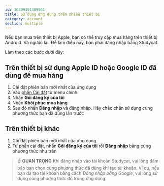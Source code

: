 ```yaml
---
id: 36399191409561
title: Sử dụng ứng dụng trên nhiều thiết bị
category: account
section: multiple
---
```

Nếu bạn mua trên thiết bị Apple, bạn có thể truy cập mua hàng trên thiết bị Android. Và ngược lại. Để làm điều này, bạn phải đăng nhập bằng Studycat.

Làm theo các bước dưới đây:

  
## Trên thiết bị sử dụng Apple ID hoặc Google ID đã dùng để mua hàng
1. Cài đặt phiên bản mới nhất của ứng dụng  
2. Vào [phần Cài đặt](https://help.studycat.com/hc/en-us/articles/34518228622105) từ menu chính 
3. Nhấn **Gói đăng ký của tôi**  
4. Nhấn **Khôi phục mua hàng**  
5. Sau đó nhấn **Đăng nhập** và đăng nhập. Hãy chắc chắn sử dụng cùng phương thức bạn đã dùng lần trước

  
## Trên thiết bị khác
1. Cài đặt phiên bản mới nhất của ứng dụng  
2. Từ phần cài đặt, nhấn **Gói đăng ký của tôi** rồi **Đăng nhập** bằng cùng phương thức như trên  
  
> ☝️ **QUAN TRỌNG**
Khi đăng nhập vào tài khoản Studycat, vui lòng đảm bảo bạn chọn cùng phương thức đã dùng khi tạo tài khoản. Ví dụ, nếu bạn đã tạo tài khoản bằng cách _Đăng nhập bằng Google_, vui lòng sử dụng cùng phương thức đó trong ứng dụng.

